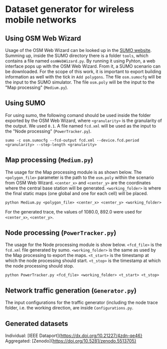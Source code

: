 # Dataset generator for wireless mobile networks


## Using OSM Web Wizard

Usage of the OSM Web Wizard can be looked up in the [SUMO website](https://sumo.dlr.de/docs/Tutorials/OSMWebWizard.html). Summing up, inside the SUMO directory there is a folder `tools`, which contains a file named `osmWebWizard.py`. By running it using Pyhton, a web interface pops up with the OSM Web Wizard. From it, a SUMO scenario can be downloaded. For the scope of this work, it is important to export building information as well with the tick in `Add polygons`. The file `osm.sumocfg` will be the input to the SUMO simulator. The file `osm.poly` will be the input to the "Map processing" (`Medium.py`).

## Using SUMO

For using sumo, the following comand should be used inside the folder exported by the OSM Web Wizard, where `<granularity>` is the granularity of the output. We used `0.1`. A file named `fcd.xml` will be used as the input to the "Node processing" (`PowerTracker.py`).

```
sumo -c osm.sumocfg --fcd-output fcd.xml --device.fcd.period <granularity> --step-length <granularity>
```

## Map processing (`Medium.py`)

The usage for the Map processing module is as shown below. The `<polygon_file>` parameter is the path to the `osm.poly` within the scenario from OSM Web Wizard. `<center_x>` and `<center_y>` are the coordinates where the central base station will be generated. `<working_folder>` is where the final static maps (one global and one for each cell) will be placed. 

```
python Medium.py <polygon_file> <center_x> <center_y> <working_folder>
```

For the generated trace, the values of 1080.0, 892.0 were used for `<center_x>`, `<center_y>`.

## Node processing (`PowerTracker.py`)

The usage for the Node processing module is show below. `<fcd_file>` is the `fcd.xml` file generated by sumo. `<working_folder>` is the same as used by the Map processing to export the maps. `<t_start>` is the timestamp at which the node processing should start. `<t_stop>` is the timestamp at which the node processing should stop.

```
python PowerTracker.py <fcd_file> <working_folder> <t_start> <t_stop>
```

## Network traffic generation (`Generator.py`)

The input configurations for the traffic generator (including the node trace folder, i.e. the working direction, are inside `Configurations.py`.


## Generated datasets

Individual: [IEEE Dataport]{https://dx.doi.org/10.21227/4zdn-qe46}
Aggregated: [Zenodo]{https://doi.org/10.5281/zenodo.5513705}
